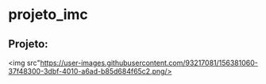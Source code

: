 # projeto_imc

<h2>Projeto:</h2>

<img src"https://user-images.githubusercontent.com/93217081/156381060-37f48300-3dbf-4010-a6ad-b85d684f65c2.png/>
